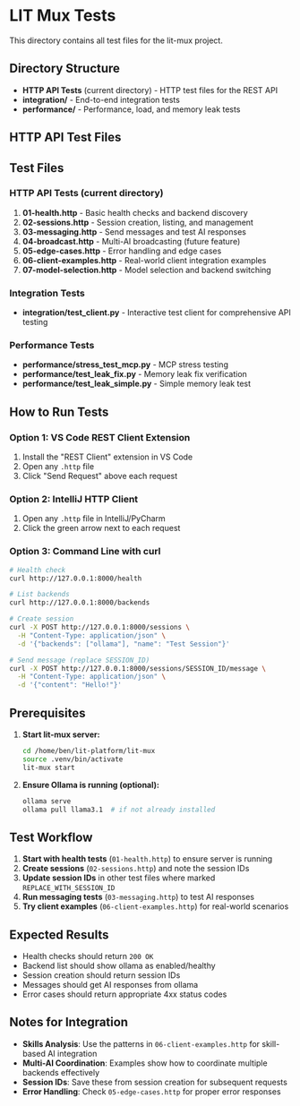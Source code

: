 # LIT Mux Tests

This directory contains all test files for the lit-mux project.

## Directory Structure

- **HTTP API Tests** (current directory) - HTTP test files for the REST API
- **integration/** - End-to-end integration tests
- **performance/** - Performance, load, and memory leak tests

## HTTP API Test Files

## Test Files

### HTTP API Tests (current directory)

1. **01-health.http** - Basic health checks and backend discovery
2. **02-sessions.http** - Session creation, listing, and management
3. **03-messaging.http** - Send messages and test AI responses
4. **04-broadcast.http** - Multi-AI broadcasting (future feature)
5. **05-edge-cases.http** - Error handling and edge cases
6. **06-client-examples.http** - Real-world client integration examples
7. **07-model-selection.http** - Model selection and backend switching

### Integration Tests

- **integration/test_client.py** - Interactive test client for comprehensive API testing

### Performance Tests

- **performance/stress_test_mcp.py** - MCP stress testing
- **performance/test_leak_fix.py** - Memory leak fix verification
- **performance/test_leak_simple.py** - Simple memory leak test

## How to Run Tests

### Option 1: VS Code REST Client Extension
1. Install the "REST Client" extension in VS Code
2. Open any `.http` file
3. Click "Send Request" above each request

### Option 2: IntelliJ HTTP Client
1. Open any `.http` file in IntelliJ/PyCharm
2. Click the green arrow next to each request

### Option 3: Command Line with curl

```bash
# Health check
curl http://127.0.0.1:8000/health

# List backends  
curl http://127.0.0.1:8000/backends

# Create session
curl -X POST http://127.0.0.1:8000/sessions \
  -H "Content-Type: application/json" \
  -d '{"backends": ["ollama"], "name": "Test Session"}'

# Send message (replace SESSION_ID)
curl -X POST http://127.0.0.1:8000/sessions/SESSION_ID/message \
  -H "Content-Type: application/json" \
  -d '{"content": "Hello!"}'
```

## Prerequisites

1. **Start lit-mux server:**
   ```bash
   cd /home/ben/lit-platform/lit-mux
   source .venv/bin/activate
   lit-mux start
   ```

2. **Ensure Ollama is running (optional):**
   ```bash
   ollama serve
   ollama pull llama3.1  # if not already installed
   ```

## Test Workflow

1. **Start with health tests** (`01-health.http`) to ensure server is running
2. **Create sessions** (`02-sessions.http`) and note the session IDs
3. **Update session IDs** in other test files where marked `REPLACE_WITH_SESSION_ID`
4. **Run messaging tests** (`03-messaging.http`) to test AI responses
5. **Try client examples** (`06-client-examples.http`) for real-world scenarios

## Expected Results

- Health checks should return `200 OK`
- Backend list should show ollama as enabled/healthy
- Session creation should return session IDs
- Messages should get AI responses from ollama
- Error cases should return appropriate 4xx status codes

## Notes for Integration

- **Skills Analysis**: Use the patterns in `06-client-examples.http` for skill-based AI integration
- **Multi-AI Coordination**: Examples show how to coordinate multiple backends effectively
- **Session IDs**: Save these from session creation for subsequent requests
- **Error Handling**: Check `05-edge-cases.http` for proper error responses

